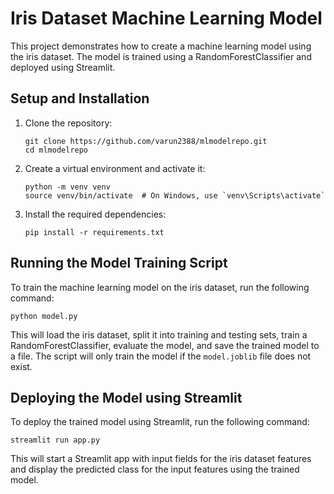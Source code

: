 # Iris Dataset Machine Learning Model

This project demonstrates how to create a machine learning model using the iris dataset. The model is trained using a RandomForestClassifier and deployed using Streamlit.

## Setup and Installation

1. Clone the repository:
   ```
   git clone https://github.com/varun2388/mlmodelrepo.git
   cd mlmodelrepo
   ```

2. Create a virtual environment and activate it:
   ```
   python -m venv venv
   source venv/bin/activate  # On Windows, use `venv\Scripts\activate`
   ```

3. Install the required dependencies:
   ```
   pip install -r requirements.txt
   ```

## Running the Model Training Script

To train the machine learning model on the iris dataset, run the following command:
```
python model.py
```
This will load the iris dataset, split it into training and testing sets, train a RandomForestClassifier, evaluate the model, and save the trained model to a file. The script will only train the model if the `model.joblib` file does not exist.

## Deploying the Model using Streamlit

To deploy the trained model using Streamlit, run the following command:
```
streamlit run app.py
```
This will start a Streamlit app with input fields for the iris dataset features and display the predicted class for the input features using the trained model.

